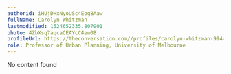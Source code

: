 ```yaml
---
authorid: iHUjDHxNyoUSc4Eog8Aaw
fullName: Carolyn Whitzman
lastmodified: 1524652335.807901
photo: 4ZbXsq7aqcaCEAYcC4ew08
profileUrl: https://theconversation.com//profiles/carolyn-whitzman-9944
role: Professor of Urban Planning, University of Melbourne
---
```

No content found